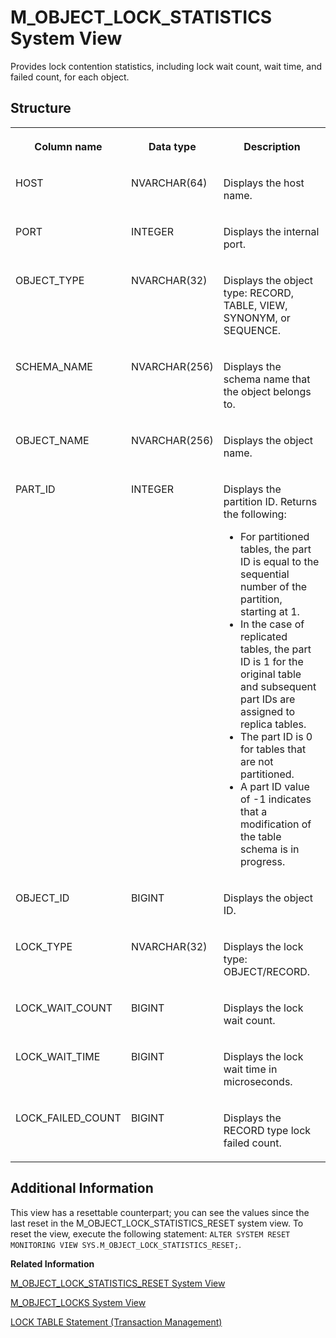 <!-- loio20b611c275191014aa0fe74fe3f2a8fa -->

# M\_OBJECT\_LOCK\_STATISTICS System View

Provides lock contention statistics, including lock wait count, wait time, and failed count, for each object.



<a name="loio20b611c275191014aa0fe74fe3f2a8fa___m__o_b_j_e_c_t__l_o_c_k__s_t_a_t_i_s_t_i_c_s_1struct_M_OBJECT_LOCK_STATISTICS"/>

## Structure


<table>
<tr>
<th valign="top">

Column name



</th>
<th valign="top">

Data type



</th>
<th valign="top">

Description



</th>
</tr>
<tr>
<td valign="top">

HOST



</td>
<td valign="top">

NVARCHAR\(64\)



</td>
<td valign="top">

Displays the host name.



</td>
</tr>
<tr>
<td valign="top">

PORT



</td>
<td valign="top">

INTEGER



</td>
<td valign="top">

Displays the internal port.



</td>
</tr>
<tr>
<td valign="top">

OBJECT\_TYPE



</td>
<td valign="top">

NVARCHAR\(32\)



</td>
<td valign="top">

Displays the object type: RECORD, TABLE, VIEW, SYNONYM, or SEQUENCE.



</td>
</tr>
<tr>
<td valign="top">

SCHEMA\_NAME



</td>
<td valign="top">

NVARCHAR\(256\)



</td>
<td valign="top">

Displays the schema name that the object belongs to.



</td>
</tr>
<tr>
<td valign="top">

OBJECT\_NAME



</td>
<td valign="top">

NVARCHAR\(256\)



</td>
<td valign="top">

Displays the object name.



</td>
</tr>
<tr>
<td valign="top">

PART\_ID



</td>
<td valign="top">

INTEGER



</td>
<td valign="top">

Displays the partition ID. Returns the following:

-   For partitioned tables, the part ID is equal to the sequential number of the partition, starting at 1.
-   In the case of replicated tables, the part ID is 1 for the original table and subsequent part IDs are assigned to replica tables.
-   The part ID is 0 for tables that are not partitioned.
-   A part ID value of -1 indicates that a modification of the table schema is in progress.



</td>
</tr>
<tr>
<td valign="top">

OBJECT\_ID



</td>
<td valign="top">

BIGINT



</td>
<td valign="top">

Displays the object ID.



</td>
</tr>
<tr>
<td valign="top">

LOCK\_TYPE



</td>
<td valign="top">

NVARCHAR\(32\)



</td>
<td valign="top">

Displays the lock type: OBJECT/RECORD.



</td>
</tr>
<tr>
<td valign="top">

LOCK\_WAIT\_COUNT



</td>
<td valign="top">

BIGINT



</td>
<td valign="top">

Displays the lock wait count.



</td>
</tr>
<tr>
<td valign="top">

LOCK\_WAIT\_TIME



</td>
<td valign="top">

BIGINT



</td>
<td valign="top">

Displays the lock wait time in microseconds.



</td>
</tr>
<tr>
<td valign="top">

LOCK\_FAILED\_COUNT



</td>
<td valign="top">

BIGINT



</td>
<td valign="top">

Displays the RECORD type lock failed count.



</td>
</tr>
</table>



<a name="loio20b611c275191014aa0fe74fe3f2a8fa__section_gxw_14h_x2b"/>

## Additional Information

This view has a resettable counterpart; you can see the values since the last reset in the M\_OBJECT\_LOCK\_STATISTICS\_RESET system view. To reset the view, execute the following statement: `ALTER SYSTEM RESET MONITORING VIEW SYS.M_OBJECT_LOCK_STATISTICS_RESET;`.

**Related Information**  


[M\_OBJECT\_LOCK\_STATISTICS\_RESET System View](m-object-lock-statistics-reset-system-view-20b644f.md "Provides lock contention statistics, including lock wait count, wait time, and failed count for each object since the last reset.")

[M\_OBJECT\_LOCKS System View](m-object-locks-system-view-20b66f9.md "Provides the status of currently acquired locks on objects with detailed information such as lock acquisition time and lock mode.")

[LOCK TABLE Statement \(Transaction Management\)](../../010-SQL-Reference/012-SQL-Statements/lock-table-statement-transaction-management-20f88d8.md "Acquires an exclusive lock for a table.")

